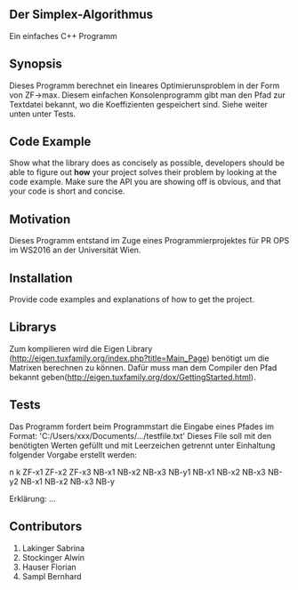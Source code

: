 ## Der Simplex-Algorithmus
 Ein einfaches C++ Programm



## Synopsis


Dieses Programm berechnet ein lineares Optimierunsproblem in der Form von ZF->max. Diesem einfachen Konsolenprogramm gibt man den Pfad zur Textdatei bekannt, wo die Koeffizienten gespeichert sind. Siehe weiter unten unter Tests. 

## Code Example

Show what the library does as concisely as possible, developers should be able to figure out **how** your project solves their problem by looking at the code example. Make sure the API you are showing off is obvious, and that your code is short and concise.

## Motivation

Dieses Programm entstand im Zuge eines Programmierprojektes für PR OPS im WS2016 an der Universität Wien. 

## Installation

Provide code examples and explanations of how to get the project.

## Librarys

Zum kompilieren wird die Eigen Library (http://eigen.tuxfamily.org/index.php?title=Main_Page) benötigt um die Matrixen berechnen zu können. Dafür muss man dem Compiler den Pfad bekannt geben(http://eigen.tuxfamily.org/dox/GettingStarted.html). 

## Tests
Das Programm fordert beim Programmstart die Eingabe eines Pfades im Format: 'C:/Users/xxx/Documents/.../testfile.txt' 
Dieses File soll mit den benötigten Werten gefüllt und mit Leerzeichen getrennt unter Einhaltung folgender Vorgabe erstellt werden:

n k
ZF-x1 ZF-x2 ZF-x3
NB-x1 NB-x2 NB-x3 NB-y1
NB-x1 NB-x2 NB-x3 NB-y2
NB-x1 NB-x2 NB-x3 NB-y

Erklärung:
...

## Contributors

1. Lakinger Sabrina
2. Stockinger Alwin
3. Hauser Florian
4. Sampl Bernhard




